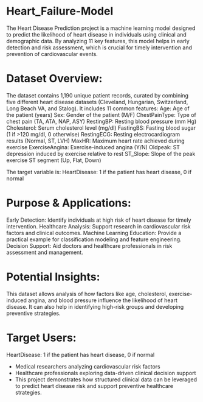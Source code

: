 # Heart_Failure-Model
The Heart Disease Prediction project is a machine learning model designed to predict the likelihood of heart disease in individuals using clinical and demographic data. By analyzing 11 key features, this model helps in early detection and risk assessment, which is crucial for timely intervention and prevention of cardiovascular events.

# Dataset Overview:
The dataset contains 1,190 unique patient records, curated by combining five different heart disease datasets (Cleveland, Hungarian, Switzerland, Long Beach VA, and Stalog). It includes 11 common features:
Age: Age of the patient (years)
Sex: Gender of the patient (M/F)
ChestPainType: Type of chest pain (TA, ATA, NAP, ASY)
RestingBP: Resting blood pressure (mm Hg)
Cholesterol: Serum cholesterol level (mg/dl)
FastingBS: Fasting blood sugar (1 if >120 mg/dl, 0 otherwise)
RestingECG: Resting electrocardiogram results (Normal, ST, LVH)
MaxHR: Maximum heart rate achieved during exercise
ExerciseAngina: Exercise-induced angina (Y/N)
Oldpeak: ST depression induced by exercise relative to rest
ST_Slope: Slope of the peak exercise ST segment (Up, Flat, Down)

The target variable is:
HeartDisease: 1 if the patient has heart disease, 0 if normal

#  Purpose & Applications:

Early Detection: Identify individuals at high risk of heart disease for timely intervention.
Healthcare Analysis: Support research in cardiovascular risk factors and clinical outcomes.
Machine Learning Education: Provide a practical example for classification modeling and feature engineering.
Decision Support: Aid doctors and healthcare professionals in risk assessment and management.

# Potential Insights:
This dataset allows analysis of how factors like age, cholesterol, exercise-induced angina, and blood pressure influence the likelihood of heart disease. It can also help in identifying high-risk groups and developing preventive strategies.

# Target Users:
HeartDisease: 1 if the patient has heart disease, 0 if normal


- Medical researchers analyzing cardiovascular risk factors
- Healthcare professionals exploring data-driven clinical decision support
- This project demonstrates how structured clinical data can be leveraged to predict heart disease risk and support preventive healthcare strategies.
